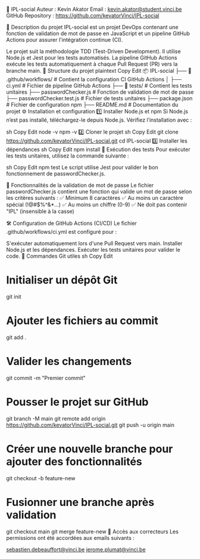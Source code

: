📌 IPL-social
Auteur : Kevin Akator
Email : kevin.akator@student.vinci.be
GitHub Repository : https://github.com/kevatorVinci/IPL-social

📖 Description du projet
IPL-social est un projet DevOps contenant une fonction de validation de mot de passe en JavaScript et un pipeline GitHub Actions pour assurer l'intégration continue (CI).

Le projet suit la méthodologie TDD (Test-Driven Development).
Il utilise Node.js et Jest pour les tests automatisés.
La pipeline GitHub Actions exécute les tests automatiquement à chaque Pull Request (PR) vers la branche main.
📂 Structure du projet
plaintext
Copy
Edit
📦 IPL-social
├── 📂 .github/workflows/   # Contient la configuration CI GitHub Actions
│   ├── ci.yml              # Fichier de pipeline GitHub Actions
├── 📂 tests/               # Contient les tests unitaires
├── passwordChecker.js      # Fonction de validation de mot de passe
├── passwordChecker.test.js # Fichier de tests unitaires
├── package.json            # Fichier de configuration npm
├── README.md               # Documentation du projet
⚙️ Installation et configuration
1️⃣ Installer Node.js et npm
Si Node.js n’est pas installé, téléchargez-le depuis Node.js.
Vérifiez l’installation avec :

sh
Copy
Edit
node -v
npm -v
2️⃣ Cloner le projet
sh
Copy
Edit
git clone https://github.com/kevatorVinci/IPL-social.git
cd IPL-social
3️⃣ Installer les dépendances
sh
Copy
Edit
npm install
🚀 Exécution des tests
Pour exécuter les tests unitaires, utilisez la commande suivante :

sh
Copy
Edit
npm test
Le script utilise Jest pour valider le bon fonctionnement de passwordChecker.js.

📌 Fonctionnalités de la validation de mot de passe
Le fichier passwordChecker.js contient une fonction qui valide un mot de passe selon les critères suivants :
✅ Minimum 8 caractères
✅ Au moins un caractère spécial (!@#$%^&*...)
✅ Au moins un chiffre (0-9)
✅ Ne doit pas contenir "IPL" (insensible à la casse)

🛠️ Configuration de GitHub Actions (CI/CD)
Le fichier .github/workflows/ci.yml est configuré pour :

S'exécuter automatiquement lors d'une Pull Request vers main.
Installer Node.js et les dépendances.
Exécuter les tests unitaires pour valider le code.
📌 Commandes Git utiles
sh
Copy
Edit
# Initialiser un dépôt Git
git init

# Ajouter les fichiers au commit
git add .

# Valider les changements
git commit -m "Premier commit"

# Pousser le projet sur GitHub
git branch -M main
git remote add origin https://github.com/kevatorVinci/IPL-social.git
git push -u origin main

# Créer une nouvelle branche pour ajouter des fonctionnalités
git checkout -b feature-new

# Fusionner une branche après validation
git checkout main
git merge feature-new
📩 Accès aux correcteurs
Les permissions ont été accordées aux emails suivants :

sebastien.debeauffort@vinci.be
jerome.plumat@vinci.be
